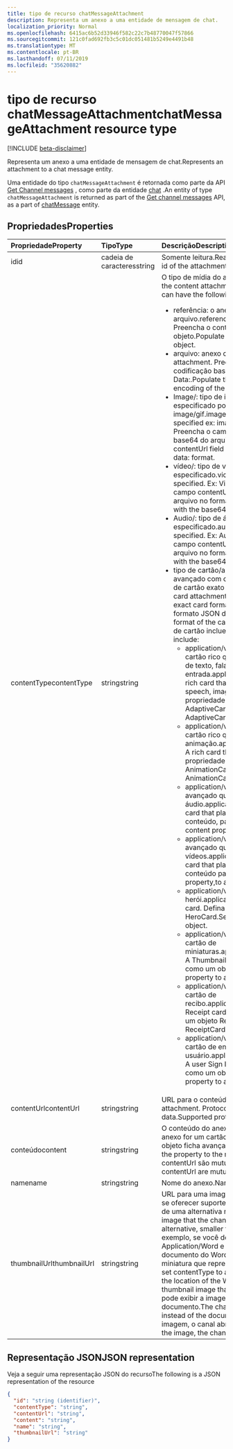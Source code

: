 ```yaml
---
title: tipo de recurso chatMessageAttachment
description: Representa um anexo a uma entidade de mensagem de chat.
localization_priority: Normal
ms.openlocfilehash: 6415ac6b52d33946f582c22c7b48770047f57866
ms.sourcegitcommit: 121c0fad692fb3c5c01dc051481b5249e4491b48
ms.translationtype: MT
ms.contentlocale: pt-BR
ms.lasthandoff: 07/11/2019
ms.locfileid: "35620882"
---
```

# <a name="chatmessageattachment-resource-type"></a><span data-ttu-id="8cde9-103">tipo de recurso chatMessageAttachment</span><span class="sxs-lookup"><span data-stu-id="8cde9-103">chatMessageAttachment resource type</span></span>

[!INCLUDE [beta-disclaimer](../../includes/beta-disclaimer.md)]

<span data-ttu-id="8cde9-104">Representa um anexo a uma entidade de mensagem de chat.</span><span class="sxs-lookup"><span data-stu-id="8cde9-104">Represents an attachment to a chat message entity.</span></span>

<span data-ttu-id="8cde9-105">Uma entidade do tipo `chatMessageAttachment` é retornada como parte da API [Get Channel messages](../api/channel-list-messages.md) , como parte da entidade [chat](chatmessage.md) .</span><span class="sxs-lookup"><span data-stu-id="8cde9-105">An entity of type `chatMessageAttachment` is returned as part of the [Get channel messages](../api/channel-list-messages.md) API, as a part of [chatMessage](chatmessage.md) entity.</span></span>

## <a name="properties"></a><span data-ttu-id="8cde9-106">Propriedades</span><span class="sxs-lookup"><span data-stu-id="8cde9-106">Properties</span></span>
| <span data-ttu-id="8cde9-107">Propriedade</span><span class="sxs-lookup"><span data-stu-id="8cde9-107">Property</span></span>     | <span data-ttu-id="8cde9-108">Tipo</span><span class="sxs-lookup"><span data-stu-id="8cde9-108">Type</span></span>   |<span data-ttu-id="8cde9-109">Descrição</span><span class="sxs-lookup"><span data-stu-id="8cde9-109">Description</span></span>|
|:---------------|:--------|:----------|
|<span data-ttu-id="8cde9-110">id</span><span class="sxs-lookup"><span data-stu-id="8cde9-110">id</span></span>|<span data-ttu-id="8cde9-111">cadeia de caracteres</span><span class="sxs-lookup"><span data-stu-id="8cde9-111">string</span></span>| <span data-ttu-id="8cde9-112">Somente leitura.</span><span class="sxs-lookup"><span data-stu-id="8cde9-112">Read-only.</span></span> <span data-ttu-id="8cde9-113">ID exclusiva do anexo.</span><span class="sxs-lookup"><span data-stu-id="8cde9-113">Unique id of the attachment.</span></span>|
|<span data-ttu-id="8cde9-114">contentType</span><span class="sxs-lookup"><span data-stu-id="8cde9-114">contentType</span></span>| <span data-ttu-id="8cde9-115">string</span><span class="sxs-lookup"><span data-stu-id="8cde9-115">string</span></span> | <span data-ttu-id="8cde9-116">O tipo de mídia do anexo de conteúdo.</span><span class="sxs-lookup"><span data-stu-id="8cde9-116">The media type of the content attachment.</span></span> <span data-ttu-id="8cde9-117">Ele pode ter os seguintes valores:</span><span class="sxs-lookup"><span data-stu-id="8cde9-117">It can have the following values:</span></span> <br><ul><li><span data-ttu-id="8cde9-118">referência: o anexo é um link para outro arquivo.</span><span class="sxs-lookup"><span data-stu-id="8cde9-118">reference: Attachment is a link to another file.</span></span> <span data-ttu-id="8cde9-119">Preencha o contentURL com o link para o objeto.</span><span class="sxs-lookup"><span data-stu-id="8cde9-119">Populate the contentURL with the link to the object.</span></span><br></li><li><span data-ttu-id="8cde9-120">arquivo: anexo de arquivo bruto.</span><span class="sxs-lookup"><span data-stu-id="8cde9-120">file: Raw file attachment.</span></span> <span data-ttu-id="8cde9-121">Preencha o campo contenturl com a codificação base64 do arquivo no formato Data:.</span><span class="sxs-lookup"><span data-stu-id="8cde9-121">Populate the contenturl field with the base64 encoding of the file in data: format.</span></span><br></li><li><span data-ttu-id="8cde9-122">Image/: tipo de imagem com o tipo de imagem especificado por exemplo: image/png, image/jpeg, image/gif.</span><span class="sxs-lookup"><span data-stu-id="8cde9-122">image/: Image type with the type of the image specified ex: image/png, image/jpeg, image/gif.</span></span> <span data-ttu-id="8cde9-123">Preencha o campo contentUrl com a codificação base64 do arquivo no formato Data:.</span><span class="sxs-lookup"><span data-stu-id="8cde9-123">Populate the contentUrl field with the base64 encoding of the file in data: format.</span></span><br></li><li><span data-ttu-id="8cde9-124">vídeo/: tipo de vídeo com o formato especificado.</span><span class="sxs-lookup"><span data-stu-id="8cde9-124">video/: Video type with the format specified.</span></span> <span data-ttu-id="8cde9-125">Ex: Video/MP4.</span><span class="sxs-lookup"><span data-stu-id="8cde9-125">Ex: video/mp4.</span></span> <span data-ttu-id="8cde9-126">Preencha o campo contentUrl com a codificação base64 do arquivo no formato Data:.</span><span class="sxs-lookup"><span data-stu-id="8cde9-126">Populate the contentUrl field with the base64 encoding of the file in data: format.</span></span><br></li><li><span data-ttu-id="8cde9-127">Audio/: tipo de áudio com o formato especificado.</span><span class="sxs-lookup"><span data-stu-id="8cde9-127">audio/: Audio type with the format specified.</span></span> <span data-ttu-id="8cde9-128">Ex: Audio/WMW.</span><span class="sxs-lookup"><span data-stu-id="8cde9-128">Ex: audio/wmw.</span></span> <span data-ttu-id="8cde9-129">Preencha o campo contentUrl com a codificação base64 do arquivo no formato Data:.</span><span class="sxs-lookup"><span data-stu-id="8cde9-129">Populate the contentUrl field with the base64 encoding of the file in data: format.</span></span><br></li><li><span data-ttu-id="8cde9-130">tipo de cartão/aplicativo: tipo de anexo de cartão avançado com o tipo de cartão especificando o formato de cartão exato a ser usado.</span><span class="sxs-lookup"><span data-stu-id="8cde9-130">application/card type: Rich card attachment type with the card type specifying the exact card format to use.</span></span> <span data-ttu-id="8cde9-131">Defina o conteúdo com o formato JSON do cartão.</span><span class="sxs-lookup"><span data-stu-id="8cde9-131">Set content with the json format of the card.</span></span> <span data-ttu-id="8cde9-132">Os valores com suporte para o tipo de cartão incluem:</span><span class="sxs-lookup"><span data-stu-id="8cde9-132">Supported values for card type include:</span></span><br><ul><li><span data-ttu-id="8cde9-133">application/vnd. Microsoft. Card. Adaptive: um cartão rico que pode conter qualquer combinação de texto, fala, imagem, botões e campos de entrada.</span><span class="sxs-lookup"><span data-stu-id="8cde9-133">application/vnd.microsoft.card.adaptive: A rich card that can contain any combination of text, speech, images,,buttons, and input fields.</span></span> <span data-ttu-id="8cde9-134">Defina a propriedade de conteúdo como, um objeto AdaptiveCard.</span><span class="sxs-lookup"><span data-stu-id="8cde9-134">Set the content property to,an AdaptiveCard object.</span></span></li><li><span data-ttu-id="8cde9-135">application/vnd. Microsoft. Card. Animation: um cartão rico que reproduz animação.</span><span class="sxs-lookup"><span data-stu-id="8cde9-135">application/vnd.microsoft.card.animation: A rich card that plays animation.</span></span> <span data-ttu-id="8cde9-136">Defina a propriedade de conteúdo para um AnimationCardobject.</span><span class="sxs-lookup"><span data-stu-id="8cde9-136">Set the content property,to an AnimationCardobject.</span></span></li><li><span data-ttu-id="8cde9-137">application/vnd. Microsoft. Card. Audio: um cartão avançado que reproduz arquivos de áudio.</span><span class="sxs-lookup"><span data-stu-id="8cde9-137">application/vnd.microsoft.card.audio: A rich card that plays audio files.</span></span> <span data-ttu-id="8cde9-138">Defina a propriedade de conteúdo, para um objeto AudioCard.</span><span class="sxs-lookup"><span data-stu-id="8cde9-138">Set the content property,to an AudioCard object.</span></span></li><li><span data-ttu-id="8cde9-139">application/vnd. Microsoft. Card. Video: um cartão avançado que reproduz vídeos.</span><span class="sxs-lookup"><span data-stu-id="8cde9-139">application/vnd.microsoft.card.video: A rich card that plays videos.</span></span> <span data-ttu-id="8cde9-140">Defina a propriedade de conteúdo para um objeto VideoCard.</span><span class="sxs-lookup"><span data-stu-id="8cde9-140">Set the content property,to a VideoCard object.</span></span></li><li><span data-ttu-id="8cde9-141">application/vnd. Microsoft. Card. herói: um cartão herói.</span><span class="sxs-lookup"><span data-stu-id="8cde9-141">application/vnd.microsoft.card.hero: A Hero card.</span></span> <span data-ttu-id="8cde9-142">Defina a propriedade Content como um objeto HeroCard.</span><span class="sxs-lookup"><span data-stu-id="8cde9-142">Set the content property to a HeroCard object.</span></span></li><li><span data-ttu-id="8cde9-143">application/vnd. Microsoft. Card. Thumbnail: um cartão de miniaturas.</span><span class="sxs-lookup"><span data-stu-id="8cde9-143">application/vnd.microsoft.card.thumbnail: A Thumbnail card.</span></span> <span data-ttu-id="8cde9-144">Defina a propriedade Content como um objeto ThumbnailCard.</span><span class="sxs-lookup"><span data-stu-id="8cde9-144">Set the content property to a ThumbnailCard object.</span></span></li><li><span data-ttu-id="8cde9-145">application/vnd. Microsoft. com. Card. recibo: um cartão de recibo.</span><span class="sxs-lookup"><span data-stu-id="8cde9-145">application/vnd.microsoft.com.card.receipt: A Receipt card.</span></span> <span data-ttu-id="8cde9-146">Defina a propriedade Content como um objeto ReceiptCard.</span><span class="sxs-lookup"><span data-stu-id="8cde9-146">Set the content property to a ReceiptCard object.</span></span></li><li><span data-ttu-id="8cde9-147">application/vnd. Microsoft. com. Card. signem: um cartão de entrada do usuário.</span><span class="sxs-lookup"><span data-stu-id="8cde9-147">application/vnd.microsoft.com.card.signin: A user Sign In card.</span></span> <span data-ttu-id="8cde9-148">Defina a propriedade Content como um objeto SignInCard.</span><span class="sxs-lookup"><span data-stu-id="8cde9-148">Set the content property to a SignInCard object.</span></span></ul></ul>|
|<span data-ttu-id="8cde9-149">contentUrl</span><span class="sxs-lookup"><span data-stu-id="8cde9-149">contentUrl</span></span>|<span data-ttu-id="8cde9-150">string</span><span class="sxs-lookup"><span data-stu-id="8cde9-150">string</span></span>|<span data-ttu-id="8cde9-151">URL para o conteúdo do anexo.</span><span class="sxs-lookup"><span data-stu-id="8cde9-151">URL for the content of the attachment.</span></span> <span data-ttu-id="8cde9-152">Protocolos suportados: http, HTTPS, File e data.</span><span class="sxs-lookup"><span data-stu-id="8cde9-152">Supported protocols: http, https, file and data.</span></span>|
|<span data-ttu-id="8cde9-153">conteúdo</span><span class="sxs-lookup"><span data-stu-id="8cde9-153">content</span></span>|<span data-ttu-id="8cde9-154">string</span><span class="sxs-lookup"><span data-stu-id="8cde9-154">string</span></span>|<span data-ttu-id="8cde9-155">O conteúdo do anexo.</span><span class="sxs-lookup"><span data-stu-id="8cde9-155">The content of the attachment.</span></span> <span data-ttu-id="8cde9-156">Se o anexo for um cartão rico, defina a propriedade com o objeto ficha avançada.</span><span class="sxs-lookup"><span data-stu-id="8cde9-156">If the attachment is a rich card, set the property to the rich card object.</span></span> <span data-ttu-id="8cde9-157">Essa propriedade e contentUrl são mutuamente exclusivas.</span><span class="sxs-lookup"><span data-stu-id="8cde9-157">This property and contentUrl are mutually exclusive.</span></span>|
|<span data-ttu-id="8cde9-158">name</span><span class="sxs-lookup"><span data-stu-id="8cde9-158">name</span></span>|<span data-ttu-id="8cde9-159">string</span><span class="sxs-lookup"><span data-stu-id="8cde9-159">string</span></span>|<span data-ttu-id="8cde9-160">Nome do anexo.</span><span class="sxs-lookup"><span data-stu-id="8cde9-160">Name of the attachment.</span></span>|
|<span data-ttu-id="8cde9-161">thumbnailUrl</span><span class="sxs-lookup"><span data-stu-id="8cde9-161">thumbnailUrl</span></span>| <span data-ttu-id="8cde9-162">string</span><span class="sxs-lookup"><span data-stu-id="8cde9-162">string</span></span> |<span data-ttu-id="8cde9-163">URL para uma imagem em miniatura que o canal pode usar se oferecer suporte ao uso de um formato de conteúdo ou de uma alternativa menor ou contentUrl.</span><span class="sxs-lookup"><span data-stu-id="8cde9-163">URL to a thumbnail image that the channel can use if it supports using an alternative, smaller form of content or contentUrl.</span></span> <span data-ttu-id="8cde9-164">Por exemplo, se você definir contentType como Application/Word e definir contentUrl como o local do documento do Word, você pode incluir uma imagem em miniatura que representa o documento.</span><span class="sxs-lookup"><span data-stu-id="8cde9-164">For example, if you set contentType to application/word and set contentUrl to the location of the Word document, you might include a thumbnail image that represents the document.</span></span> <span data-ttu-id="8cde9-165">O canal pode exibir a imagem em miniatura em vez do documento.</span><span class="sxs-lookup"><span data-stu-id="8cde9-165">The channel could display the thumbnail image instead of the document.</span></span> <span data-ttu-id="8cde9-166">Quando o usuário clica na imagem, o canal abre o documento.</span><span class="sxs-lookup"><span data-stu-id="8cde9-166">When the user clicks the image, the channel would open the document.</span></span>|

## <a name="json-representation"></a><span data-ttu-id="8cde9-167">Representação JSON</span><span class="sxs-lookup"><span data-stu-id="8cde9-167">JSON representation</span></span>
 <span data-ttu-id="8cde9-168">Veja a seguir uma representação JSON do recurso</span><span class="sxs-lookup"><span data-stu-id="8cde9-168">The following is a JSON representation of the resource</span></span>

<!-- {
  "blockType": "resource",
  "optionalProperties": [
    "thumbnailUrl",
    "content",
    "contentUrl"
  ],
  "keyProperty": "id",
  "@odata.type": "microsoft.graph.chatMessageAttachment"
}-->

```json
{
  "id": "string (identifier)",
  "contentType": "string",
  "contentUrl": "string",
  "content": "string",
  "name": "string",
  "thumbnailUrl": "string"
}

```

<!-- uuid: 8fcb5dbc-d5aa-4681-8e31-b001d5168d79
2015-10-25 14:57:30 UTC -->
<!--
{
  "type": "#page.annotation",
  "description": "chat attachment resource",
  "keywords": "",
  "section": "documentation",
  "tocPath": "",
  "suppressions": []
}
-->
